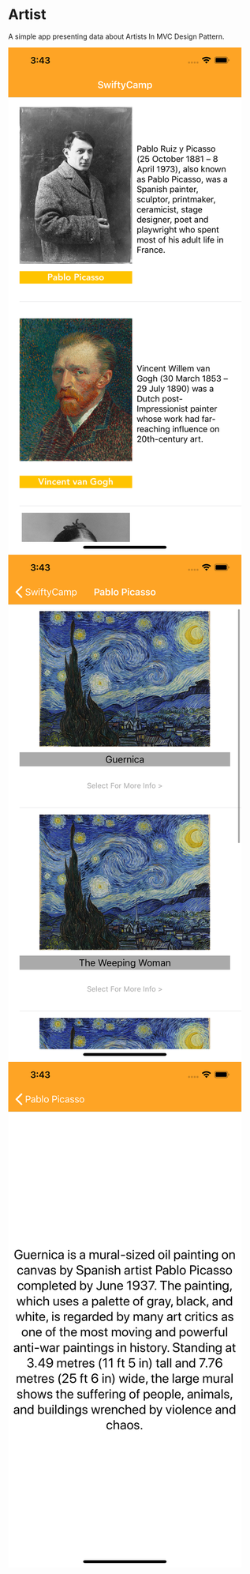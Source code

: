 # Artist
A simple app presenting data about Artists In MVC Design Pattern.

![](/images/main.png)
![](/images/artist.png)
![](/images/info.png)
